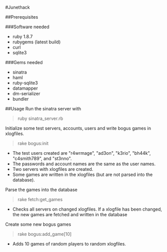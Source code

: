 #Junethack

##Prerequisites

###Software needed

 - ruby 1.8.7
 - rubygems (latest build)
 - curl
 - sqlite3

###Gems needed

 - sinatra
 - haml
 - ruby-sqlite3
 - datamapper
 - dm-serializer
 - bundler

##Usage
Run the sinatra server with 
> ruby sinatra_server.rb

Initialize some test servers, accounts, users and write bogus games in xlogfiles.
> rake bogus:init

- The test users created are "r4wrmage", "ad3on", "k3rio", "bh44k", "c4smith789", and "st3nno".
- The passwords and account names are the same as the user names.
- Two servers with xlogfiles are created.
- Some games are written in the xlogfiles (but are not parsed into the database).


Parse the games into the database
> rake fetch:get_games

- Checks all servers on changed xlogfiles. If a xlogfile has been changed, the new games are fetched and written in the database


Create some new bogus games
> rake bogus:add_game[10]

- Adds 10 games of random players to random xlogfiles.

